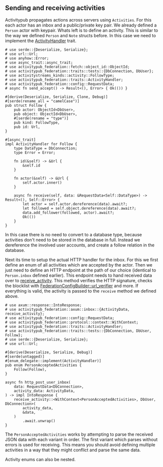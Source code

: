 ## Sending and receiving activities

Activitypub propagates actions across servers using `Activities`. For this each actor has an inbox and a public/private key pair. We already defined a `Person` actor with keypair. Whats left is to define an activity. This is similar to the way we defined `Person` and `Note` structs before. In this case we need to implement the [ActivityHandler](trait@crate::traits::ActivityHandler) trait.

```
# use serde::{Deserialize, Serialize};
# use url::Url;
# use anyhow::Error;
# use async_trait::async_trait;
# use activitypub_federation::fetch::object_id::ObjectId;
# use activitypub_federation::traits::tests::{DbConnection, DbUser};
# use activitystreams_kinds::activity::FollowType;
# use activitypub_federation::traits::ActivityHandler;
# use activitypub_federation::config::RequestData;
# async fn send_accept() -> Result<(), Error> { Ok(()) }

#[derive(Deserialize, Serialize, Clone, Debug)]
#[serde(rename_all = "camelCase")]
pub struct Follow {
    pub actor: ObjectId<DbUser>,
    pub object: ObjectId<DbUser>,
    #[serde(rename = "type")]
    pub kind: FollowType,
    pub id: Url,
}

#[async_trait]
impl ActivityHandler for Follow {
    type DataType = DbConnection;
    type Error = Error;

    fn id(&self) -> &Url {
        &self.id
    }

    fn actor(&self) -> &Url {
        self.actor.inner()
    }

    async fn receive(self, data: &RequestData<Self::DataType>) -> Result<(), Self::Error> {
        let actor = self.actor.dereference(data).await?;
        let followed = self.object.dereference(data).await?;
        data.add_follower(followed, actor).await?;
        Ok(())
    }
}
```

In this case there is no need to convert to a database type, because activities don't need to be stored in the database in full. Instead we dereference the involved user accounts, and create a follow relation in the database.

Next its time to setup the actual HTTP handler for the inbox. For this we first define an enum of all activities which are accepted by the actor. Then we just need to define an HTTP endpoint at the path of our choice (identical to `Person.inbox` defined earlier). This endpoint needs to hand received data over to [receive_activity](crate::axum::inbox::receive_activity). This method verifies the HTTP signature, checks the blocklist with [FederationConfigBuilder::url_verifier](crate::config::FederationConfigBuilder::url_verifier) and more. If everything is valid, the activity is passed to the `receive` method we defined above.

```
# use axum::response::IntoResponse;
# use activitypub_federation::axum::inbox::{ActivityData, receive_activity};
# use activitypub_federation::config::RequestData;
# use activitypub_federation::protocol::context::WithContext;
# use activitypub_federation::traits::ActivityHandler;
# use activitypub_federation::traits::tests::{DbConnection, DbUser, Follow};
# use serde::{Deserialize, Serialize};
# use url::Url;

#[derive(Deserialize, Serialize, Debug)]
#[serde(untagged)]
#[enum_delegate::implement(ActivityHandler)]
pub enum PersonAcceptedActivities {
    Follow(Follow),
}

async fn http_post_user_inbox(
    data: RequestData<DbConnection>,
    activity_data: ActivityData,
) -> impl IntoResponse {
    receive_activity::<WithContext<PersonAcceptedActivities>, DbUser, DbConnection>(
        activity_data,
        &data,
    )
        .await.unwrap()
}
```

The `PersonAcceptedActivities` works by attempting to parse the received JSON data with each variant in order. The first variant which parses without errors is used for receiving. This means you should avoid defining multiple activities in a way that they might conflict and parse the same data.

Activity enums can also be nested. 
